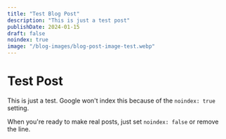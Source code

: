 ```yaml
---
title: "Test Blog Post"
description: "This is just a test post"
publishDate: 2024-01-15
draft: false
noindex: true
image: "/blog-images/blog-post-image-test.webp"
---
```


# Test Post

This is just a test. Google won't index this because of the `noindex: true` setting.

When you're ready to make real posts, just set `noindex: false` or remove the line.